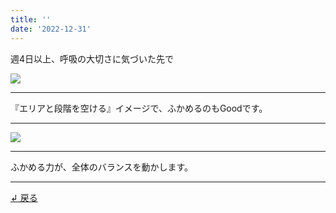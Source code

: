 ```yaml
---
title: ''
date: '2022-12-31'
---
```

週4日以上、呼吸の大切さに気づいた先で

![](/images/1_d_04.jpg)
***
『エリアと段階を空ける』イメージで、ふかめるのもGoodです。
***
![](/images/1_d_04_.jpg)
***
ふかめる力が、全体のバランスを動かします。
***  
[ ↲ 戻る ](/posts/1-04)
